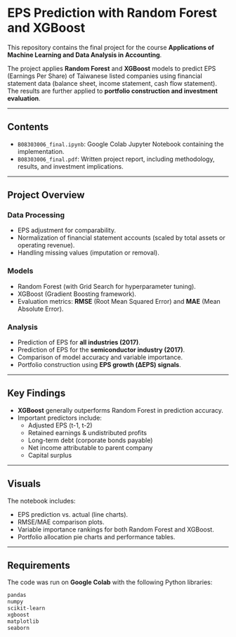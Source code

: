 # EPS Prediction with Random Forest and XGBoost

This repository contains the final project for the course **Applications of Machine Learning and Data Analysis in Accounting**.

The project applies **Random Forest** and **XGBoost** models to predict EPS (Earnings Per Share) of Taiwanese listed companies using financial statement data (balance sheet, income statement, cash flow statement). The results are further applied to **portfolio construction and investment evaluation**.

---

## Contents
- `B08303006_final.ipynb`: Google Colab Jupyter Notebook containing the implementation.  
- `B08303006_final.pdf`: Written project report, including methodology, results, and investment implications.  

---

## Project Overview

### Data Processing
- EPS adjustment for comparability.  
- Normalization of financial statement accounts (scaled by total assets or operating revenue).  
- Handling missing values (imputation or removal).  

### Models
- Random Forest (with Grid Search for hyperparameter tuning).  
- XGBoost (Gradient Boosting framework).  
- Evaluation metrics: **RMSE** (Root Mean Squared Error) and **MAE** (Mean Absolute Error).  

### Analysis
- Prediction of EPS for **all industries (2017)**.  
- Prediction of EPS for the **semiconductor industry (2017)**.  
- Comparison of model accuracy and variable importance.  
- Portfolio construction using **EPS growth (ΔEPS) signals**.  

---

## Key Findings
- **XGBoost** generally outperforms Random Forest in prediction accuracy.  
- Important predictors include:  
  - Adjusted EPS (t-1, t-2)  
  - Retained earnings & undistributed profits  
  - Long-term debt (corporate bonds payable)  
  - Net income attributable to parent company  
  - Capital surplus  

---

## Visuals
The notebook includes:  
- EPS prediction vs. actual (line charts).  
- RMSE/MAE comparison plots.  
- Variable importance rankings for both Random Forest and XGBoost.  
- Portfolio allocation pie charts and performance tables.  

---

## Requirements
The code was run on **Google Colab** with the following Python libraries:  

```bash
pandas
numpy
scikit-learn
xgboost
matplotlib
seaborn

